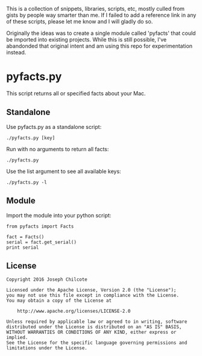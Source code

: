 This is a collection of snippets, libraries, scripts, etc, mostly culled from gists by people way smarter than me. If I failed to add a reference link in any of these scripts, please let me know and I will gladly do so.

Originally the ideas was to create a single module called 'pyfacts' that could be imported into existing projects. While this is still possible, I've abandonded that original intent and am using this repo for experimentation instead.

pyfacts.py
=======

This script returns all or specified facts about your Mac.

Standalone
----------
Use pyfacts.py as a standalone script:

	./pyfacts.py [key]

Run with no arguments to return all facts:

	./pyfacts.py

Use the list argument to see all available keys:

	./pyfacts.py -l

Module
------
Import the module into your python script:

	from pyfacts import Facts

	fact = Facts()
	serial = fact.get_serial()
	print serial

License
-------

	Copyright 2016 Joseph Chilcote
	
	Licensed under the Apache License, Version 2.0 (the "License");
	you may not use this file except in compliance with the License.
	You may obtain a copy of the License at
	
		http://www.apache.org/licenses/LICENSE-2.0
	
	Unless required by applicable law or agreed to in writing, software
	distributed under the License is distributed on an "AS IS" BASIS,
	WITHOUT WARRANTIES OR CONDITIONS OF ANY KIND, either express or implied.
	See the License for the specific language governing permissions and
	limitations under the License.
